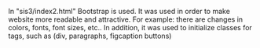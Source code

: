 In "sis3/index2.html" Bootstrap is used. It was used in order to make website more readable and attractive. For example: there are changes in colors, fonts, font sizes, etc.. In addition, it was used to initialize classes for tags, such as (div, paragraphs, figcaption buttons)
